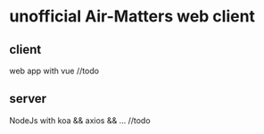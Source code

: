 # unofficial Air-Matters web client

## client

web app with vue //todo

## server

NodeJs with koa && axios && ... //todo